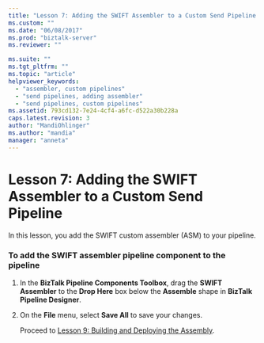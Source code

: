 ```yaml
---
title: "Lesson 7: Adding the SWIFT Assembler to a Custom Send Pipeline | Microsoft Docs"
ms.custom: ""
ms.date: "06/08/2017"
ms.prod: "biztalk-server"
ms.reviewer: ""

ms.suite: ""
ms.tgt_pltfrm: ""
ms.topic: "article"
helpviewer_keywords: 
  - "assembler, custom pipelines"
  - "send pipelines, adding assembler"
  - "send pipelines, custom pipelines"
ms.assetid: 793cd132-7e24-4cf4-a6fc-d522a30b228a
caps.latest.revision: 3
author: "MandiOhlinger"
ms.author: "mandia"
manager: "anneta"
---
```

# Lesson 7: Adding the SWIFT Assembler to a Custom Send Pipeline
In this lesson, you add the SWIFT custom assembler (ASM) to your pipeline.  
  
### To add the SWIFT assembler pipeline component to the pipeline  
  
1. In the **BizTalk Pipeline Components Toolbox**, drag the **SWIFT Assembler** to the **Drop Here** box below the **Assemble** shape in **BizTalk Pipeline Designer**.  
  
2. On the **File** menu, select **Save All** to save your changes.  
  
   Proceed to [Lesson 9: Building and Deploying the Assembly](../../adapters-and-accelerators/accelerator-swift/lesson-8-building-and-deploying-the-assembly.md).
